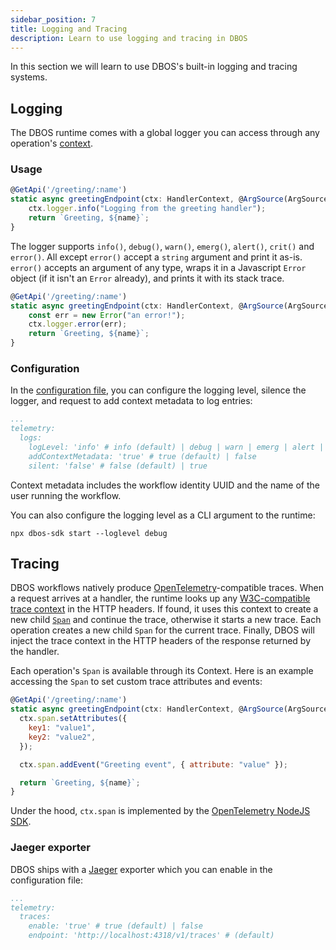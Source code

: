 ```yaml
---
sidebar_position: 7
title: Logging and Tracing
description: Learn to use logging and tracing in DBOS
---
```


In this section we will learn to use DBOS's built-in logging and tracing systems.

## Logging

The DBOS runtime comes with a global logger you can access through any operation's [context](../api-reference/contexts.md).

### Usage

```javascript
@GetApi('/greeting/:name')
static async greetingEndpoint(ctx: HandlerContext, @ArgSource(ArgSources.URL) name: string) {
    ctx.logger.info("Logging from the greeting handler");
    return `Greeting, ${name}`;
}
```

The logger supports `info()`, `debug()`, `warn()`, `emerg()`, `alert()`, `crit()` and `error()`.
All except `error()` accept a `string` argument and print it as-is.
`error()` accepts an argument of any type, wraps it in a Javascript `Error` object (if it isn't an `Error` already), and prints it with its stack trace.

```javascript
@GetApi('/greeting/:name')
static async greetingEndpoint(ctx: HandlerContext, @ArgSource(ArgSources.URL) name: string) {
    const err = new Error("an error!");
    ctx.logger.error(err);
    return `Greeting, ${name}`;
}
```

### Configuration

In the [configuration file](../api-reference/configuration), you can configure the logging level, silence the logger, and request to add context metadata to log entries:
```yaml
...
telemetry:
  logs:
    logLevel: 'info' # info (default) | debug | warn | emerg | alert | crit | error
    addContextMetadata: 'true' # true (default) | false
    silent: 'false' # false (default) | true
```

Context metadata includes the workflow identity UUID and the name of the user running the workflow.

You can also configure the logging level as a CLI argument to the runtime:
```shell
npx dbos-sdk start --loglevel debug
```

## Tracing

DBOS workflows natively produce [OpenTelemetry](https://opentelemetry.io/)-compatible traces.
When a request arrives at a handler, the runtime looks up any [W3C-compatible trace context](https://www.w3.org/TR/trace-context/#trace-context-http-headers-format) in the HTTP headers.
If found, it uses this context to create a new child [`Span`](https://opentelemetry.io/docs/concepts/signals/traces/#spans) and continue the trace, otherwise it starts a new trace. Each operation creates a new child `Span` for the current trace.
Finally, DBOS will inject the trace context in the HTTP headers of the response returned by the handler.

Each operation's `Span` is available through its Context.
Here is an example accessing the `Span` to set custom trace attributes and events:

```javascript
@GetApi('/greeting/:name')
static async greetingEndpoint(ctx: HandlerContext, @ArgSource(ArgSources.URL) name: string) {
  ctx.span.setAttributes({
    key1: "value1",
    key2: "value2",
  });

  ctx.span.addEvent("Greeting event", { attribute: "value" });

  return `Greeting, ${name}`;
}
```

Under the hood, `ctx.span` is implemented by the [OpenTelemetry NodeJS SDK](https://github.com/open-telemetry/opentelemetry-js/tree/main/packages/opentelemetry-sdk-trace-base).

### Jaeger exporter

DBOS ships with a [Jaeger](https://jaegertracing.io/) exporter which you can enable in the configuration file:

```yaml
...
telemetry:
  traces:
    enable: 'true' # true (default) | false
    endpoint: 'http://localhost:4318/v1/traces' # (default)
```

